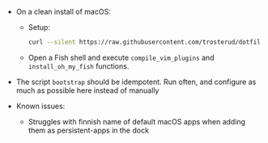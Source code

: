 * On a clean install of macOS:

  * Setup:
    ```bash
    curl --silent https://raw.githubusercontent.com/trosterud/dotfiles/master/bootstrap.sh | bash
    ```

  * Open a Fish shell and execute `compile_vim_plugins` and `install_oh_my_fish` functions.

* The script `bootstrap` should be idempotent. Run often, and configure as much as possible here instead of manually

* Known issues:
  * Struggles with finnish name of default macOS apps when adding them as persistent-apps in the dock
